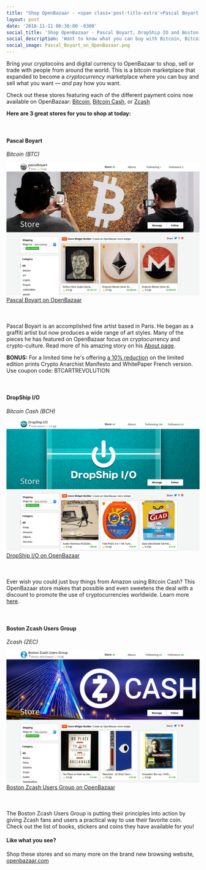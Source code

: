 ```yaml
---
title: "Shop OpenBazaar - <span class='post-title-extra'>Pascal Boyart, DropShip IO and Boston Zcash Users Group</span>"
layout: post
date: '2018-11-11 06:30:00 -0300'
social_title: 'Shop OpenBazaar - Pascal Boyart, DropShip IO and Boston Zcash Users Group'
social_description: 'Want to know what you can buy with Bitcoin, Bitcoin Cash, or Zcash? All kinds of things on OpenBazaar! OpenBazaar is a marketplace where you can buy and sell what you want and connect to people all around the world who are using cryptocurrencies like Bitcoin.'
social_image: Pascal_Boyart_on_OpenBazaar.png
---
```


Bring your cryptocoins and digital currency to OpenBazaar to shop, sell or trade with people from around the world. This is a bitcoin marketplace that expanded to become a _cryptocurrency_ marketplace where you can buy and sell what you want — _and_ pay how you want.

Check out these stores featuring each of the different payment coins now available on OpenBazaar: [Bitcoin](https://bitcoin.org/), [Bitcoin Cash](https://www.bitcoincash.org/), or [Zcash](https://z.cash/)

**Here are 3 great stores for you to shop at today:**
<br>  
<br>  
#### Pascal Boyart 
_Bitcoin (BTC)_

![Pascal Boyart on OpenBazaar](Pascal_Boyart_on_OpenBazaar.png "Pascal Boyart on OpenBazaar")[Pascal Boyart on OpenBazaar](https://openbazaar.com/store/QmYTXDyMNjdUSvqNc88T2VeVF3KdG7PMefnGQKrp9NZ5Tp)
<br>  
<br>  
Pascal Boyart is an accomplished fine artist based in Paris. He began as a graffiti artist but now produces a wide range of art styles. Many of the pieces he has featured on OpenBazaar focus on cryptocurrency and crypto-culture. Read more of his amazing story on his [About page](https://openbazaar.com/store/home/QmYTXDyMNjdUSvqNc88T2VeVF3KdG7PMefnGQKrp9NZ5Tp).

**BONUS:** For a limited time he's offering [a 10% reduction](https://www.reddit.com/r/OpenBazaar/comments/9vm6ou/weekly_spotlight_share_your_openbazaar_stores/e9f00mz/) on the limited edition prints Crypto Anarchist Manifesto and WhitePaper French version. Use coupon code: BTCARTREVOLUTION
<br>  
<br>  
#### DropShip I/O
_Bitcoin Cash (BCH)_

![DropShip I/O on OpenBazaar](DropShip_IO_on_OpenBazaar.png "DropShip I/O on OpenBazaar")[DropShip I/O on OpenBazaar](https://openbazaar.com/store/QmY1jBtr54t2T929RuDt24MLRFxjacQzHVmz5z8yxzVg3P)
<br>  
<br>  
Ever wish you could just buy things from Amazon using Bitcoin Cash? This OpenBazaar store makes that possible and even sweetens the deal with a discount to promote the use of cryptocurrencies worldwide. Learn more [here](https://openbazaar.com/store/home/QmY1jBtr54t2T929RuDt24MLRFxjacQzHVmz5z8yxzVg3P).
<br>  
<br>  
#### Boston Zcash Users Group
_Zcash (ZEC)_

![Boston Zcash Users Group on OpenBazaar](Boston_Zcash_Users_Group_on_OpenBazaar.png "Boston Zcash Users Group on OpenBazaar")[Boston Zcash Users Group on OpenBazaar](https://openbazaar.com/store/QmYs2Hc2b2dMWPw1qbrYWS5zCRRjWzgUu3XAPWP239SNGp)
<br>  
<br>  
The Boston Zcash Users Group is putting their principles into action by giving Zcash fans and users a practical way to use their favorite coin. Check out the list of books, stickers and coins they have available for you!

#### Like what you see?

Shop these stores and so many more on the brand new browsing website, [openbazaar.com](https://openbazaar.com)

